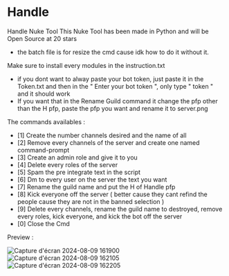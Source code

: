 # Handle
Handle Nuke Tool
This Nuke Tool has been made in Python and will be Open Source at 20 stars 

- the batch file is for resize the cmd cause idk how to do it without it.

Make sure to install every modules in the instruction.txt

- if you dont want to alway paste your bot token, just paste it in the Token.txt and then in the " Enter your bot token ", only type " token " and it should work
- If you want that in the Rename Guild command it change the pfp other than the H pfp, paste the pfp you want and rename it to server.png

The commands availables :

- [1] Create the number channels desired and the name of all
- [2] Remove every channels of the server and create one named command-prompt
- [3] Create an admin role and give it to you
- [4] Delete every roles of the server
- [5] Spam the pre integrate text in the script
- [6]  Dm to every user on  the server the text you want
- [7] Rename the guild name and put the H of Handle pfp
- [8] Kick everyone off the server ( better cause they cant refind the people cause they are not in the banned selection )
- [9] Delete every channels, rename the guild name to destroyed, remove every roles, kick everyone, and kick the bot off the server
- [0] Close the Cmd

Preview :

![Capture d'écran 2024-08-09 161900](https://github.com/user-attachments/assets/095595f6-34ae-4aac-85e0-24941e6be840)
![Capture d'écran 2024-08-09 162105](https://github.com/user-attachments/assets/0e1d3ca7-1398-4431-94e7-63d53ee58648)
![Capture d'écran 2024-08-09 162205](https://github.com/user-attachments/assets/365d25b8-5c77-4dc1-9783-d6d8ecabc127)

